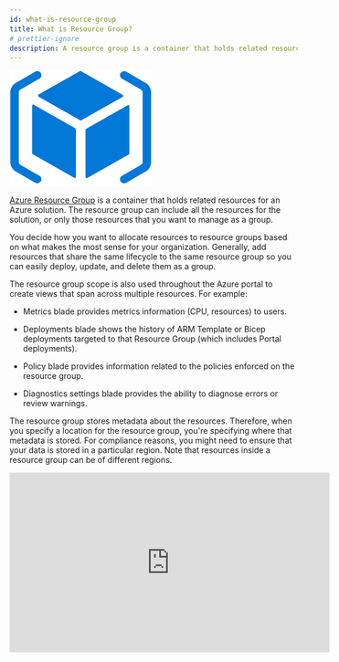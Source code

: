 ```yaml
---
id: what-is-resource-group
title: What is Resource Group?
# prettier-ignore
description: A resource group is a container that holds related resources for an Azure solution. The resource group can include all the resources for the solution, or only those resources that you want to manage as a group.
---
```


![Azure Resource Group](./assets/azure-resource-group.png)

[Azure Resource Group](https://learn.microsoft.com/en-us/azure/azure-resource-manager/management/manage-resource-groups-portal) is a container that holds related resources for an Azure solution. The resource group can include all the resources for the solution, or only those resources that you want to manage as a group.

You decide how you want to allocate resources to resource groups based on what makes the most sense for your organization. Generally, add resources that share the same lifecycle to the same resource group so you can easily deploy, update, and delete them as a group.

The resource group scope is also used throughout the Azure portal to create views that span across multiple resources. For example:

- Metrics blade provides metrics information (CPU, resources) to users.

- Deployments blade shows the history of ARM Template or Bicep deployments targeted to that Resource Group (which includes Portal deployments).

- Policy blade provides information related to the policies enforced on the resource group.

- Diagnostics settings blade provides the ability to diagnose errors or review warnings.

The resource group stores metadata about the resources. Therefore, when you specify a location for the resource group, you're specifying where that metadata is stored. For compliance reasons, you might need to ensure that your data is stored in a particular region. Note that resources inside a resource group can be of different regions.

<iframe width="560" height="315" src="https://www.youtube.com/embed/TmIPWda0IKg?si=SLuEwPlC6BbneaNS" title="YouTube video player" frameborder="0" allow="accelerometer; autoplay; clipboard-write; encrypted-media; gyroscope; picture-in-picture; web-share" referrerpolicy="strict-origin-when-cross-origin" allowfullscreen></iframe>